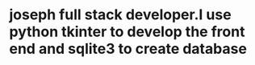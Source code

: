 # joseph full stack developer.I use python tkinter to develop the front end and sqlite3 to create database
